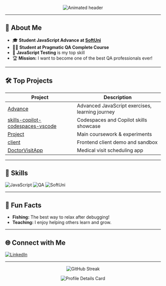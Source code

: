 <!-- Animated header using SVG -->
<p align="center">
  <img src="https://readme-typing-svg.demolab.com?font=Fira+Code&size=28&pause=1000&color=22C1C3&center=true&vCenter=true&width=435&lines=Hi+I'm+Dimitar+Atanasov!;Aspiring+QA+Expert+%F0%9F%94%A5;JS+Testing+Enthusiast" alt="Animated header" />
</p>

---

## 🚀 About Me

- 🎓 **Student JavaScript Advance at [SoftUni](https://softuni.bg/)**
- 🧑‍💻 **Student at Pragmatic QA Complete Course**
- 🧪 **JavaScript Testing** is my top skill
- 🏆 **Mission:** I want to become one of the best QA professionals ever!

---

## 🛠️ Top Projects

| Project                  | Description                              |
|--------------------------|------------------------------------------|
| [Advance](https://github.com/goktopa/Advance) | Advanced JavaScript exercises, learning journey |
| [skills-copilot-codespaces-vscode](https://github.com/goktopa/skills-copilot-codespaces-vscode) | Codespaces and Copilot skills showcase        |
| [Project](https://github.com/goktopa/Project) | Main coursework & experiments                |
| [client](https://github.com/goktopa/client)   | Frontend client demo and sandbox             |
| [DoctorVisitApp](https://github.com/goktopa/DoctorVisitApp) | Medical visit scheduling app                 |

---

## 🔬 Skills

![JavaScript](https://img.shields.io/badge/JavaScript-Testing-informational?style=flat-square&logo=javascript)
![QA](https://img.shields.io/badge/QA-Automation-critical?style=flat-square&logo=testing-library)
![SoftUni](https://img.shields.io/badge/SoftUni-Student-blue?style=flat-square)

---

## 🎣 Fun Facts

- **Fishing:** The best way to relax after debugging!
- **Teaching:** I enjoy helping others learn and grow.

---

## 🌐 Connect with Me

[![LinkedIn](https://img.shields.io/badge/LinkedIn-Dimitar%20Atanasov-blue?style=flat-square&logo=linkedin)](https://www.linkedin.com/in/dimitar-atanasov-0aa735345)

---

<p align="center">
  <img src="https://github-readme-streak-stats.herokuapp.com/?user=goktopa&theme=tokyonight" alt="GitHub Streak" />
</p>

<!-- Extra animated badge -->
<p align="center">
  <img src="https://github-profile-summary-cards.vercel.app/api/cards/profile-details?username=goktopa&theme=github_dark" alt="Profile Details Card" />
</p>

